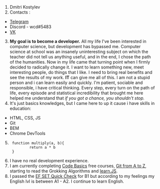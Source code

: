 1. Dmitri Kostylev
2. Contacts :
* [Telegram](https://t.me/wcdpooh)
* Discord - wcd#5483
* [VK](https://vk.com/comebaaackkid)
3. **My goal is to become a developer.** All my life I've been interested in computer science, but development has bypassed me. Computer science at school was an insanely uninteresting subject on which the teacher did not tell us anything useful, and in the end, I chose the path of the humanities. Now in my life came that turning point when I firmly decided to radically change it. I want to learn something new, meet interesting people, do things that I like. I need to bring real benefits and see the results of my work. **IT** can give me all of this. I am not a stupid person and i can learn easily and quickly. I'm patient, sociable and responsible, i have critical thinking. Every step, every turn on the path of life, every episode and statistical incredibility that brought me here helped me understand that *if you got a chance, you shouldn't stop.*
4. It's just basics knowledges, but I came here to up it cause i have skills in education:
* HTML, CSS, JS
* Git
* BEM
* Chrome DevTools
5.		function multiply(a, b){
				return a * b
		}
6. I have no real development experience.
7. I am currently completing [Code Basics](https://ru.code-basics.com/) free courses, [Git from A to Z](https://gb.ru/certificates/1318706.en), starting to read the Grokking Algorithms and [learn.JS](https://learn.javascript.ru/).
8. I passed the [EF SET Quick Check](https://www.efset.org/ru/quick-check/take-test#set15-190/result) for B1 but according to my feelings my English lvl is between A1 - A2. I continue to learn English.